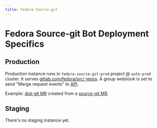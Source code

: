 ```yaml
---
title: Fedora Source-git
---
```


# Fedora Source-git Bot Deployment Specifics

## Production

Production instance runs in `fedora-source-git-prod` project @ `auto-prod` cluster.
It serves [gitlab.com/fedora/src/ repos](https://gitlab.com/fedora/src/).
A group webhook is set to send "Merge request events" to [API](https://prod.fedora-source-git.packit.dev/api/webhooks/gitlab).

Example:
[dist-git MR](https://src.fedoraproject.org/rpms/python-httpretty/pull-request/19)
created from a
[source-git MR](https://gitlab.com/fedora/src/python-httpretty/-/merge_requests/2).

## Staging

There's no staging instance yet.
